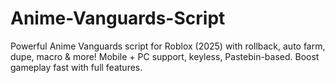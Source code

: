 # Anime-Vanguards-Script
Powerful Anime Vanguards script for Roblox (2025) with rollback, auto farm, dupe, macro &amp; more! Mobile + PC support, keyless, Pastebin-based. Boost gameplay fast with full features.
